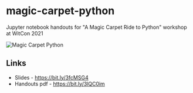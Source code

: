 # magic-carpet-python
Jupyter notebook handouts for "A Magic Carpet Ride to Python" workshop at WitCon 2021

![Magic Carpet Python](https://github.com/codemickeycode/magic-carpet-python/tree/main/images/magic-carpet-python.gif?raw=true)

## Links
- Slides - https://bit.ly/3fcMSG4
- Handouts pdf - https://bit.ly/3lQC0im
